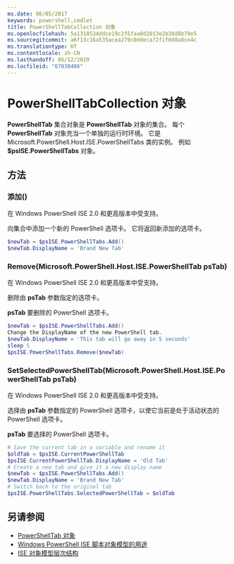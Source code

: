 ```yaml
---
ms.date: 06/05/2017
keywords: powershell,cmdlet
title: PowerShellTabCollection 对象
ms.openlocfilehash: 5a1318534ddce19c2f5faa0d2013e2b38d8b79e5
ms.sourcegitcommit: a6f13c16a535acea279c0ddeca72f1f0d8a8ce4c
ms.translationtype: HT
ms.contentlocale: zh-CN
ms.lasthandoff: 06/12/2019
ms.locfileid: "67030486"
---
```

# <a name="the-powershelltabcollection-object"></a>PowerShellTabCollection 对象

**PowerShellTab** 集合对象是 **PowerShellTab** 对象的集合。 每个 **PowerShellTab** 对象充当一个单独的运行时环境。 它是 Microsoft.PowerShell.Host.ISE.PowerShellTabs 类的实例。 例如 **$psISE.PowerShellTabs** 对象。

## <a name="methods"></a>方法

### <a name="add"></a>添加\(\)

在 Windows PowerShell ISE 2.0 和更高版本中受支持。

向集合中添加一个新的 PowerShell 选项卡。 它将返回新添加的选项卡。

```powershell
$newTab = $psISE.PowerShellTabs.Add()
$newTab.DisplayName = 'Brand New Tab'
```

### <a name="removemicrosoftpowershellhostisepowershelltab-pstab"></a>Remove\(Microsoft.PowerShell.Host.ISE.PowerShellTab psTab\)

在 Windows PowerShell ISE 2.0 和更高版本中受支持。

删除由 **psTab** 参数指定的选项卡。

**psTab** 要删除的 PowerShell 选项卡。

```powershell
$newTab = $psISE.PowerShellTabs.Add()
Change the DisplayName of the new PowerShell tab.
$newTab.DisplayName = 'This tab will go away in 5 seconds'
sleep 5
$psISE.PowerShellTabs.Remove($newTab)
```

### <a name="setselectedpowershelltabmicrosoftpowershellhostisepowershelltab-pstab"></a>SetSelectedPowerShellTab\(Microsoft.PowerShell.Host.ISE.PowerShellTab psTab\)

在 Windows PowerShell ISE 2.0 和更高版本中受支持。

选择由 **psTab** 参数指定的 PowerShell 选项卡，以使它当前是处于活动状态的 PowerShell 选项卡。

**psTab** 要选择的 PowerShell 选项卡。

```powershell
# Save the current tab in a variable and rename it
$oldTab = $psISE.CurrentPowerShellTab
$psISE.CurrentPowerShellTab.DisplayName = 'Old Tab'
# Create a new tab and give it a new display name
$newTab = $psISE.PowerShellTabs.Add()
$newTab.DisplayName = 'Brand New Tab'
# Switch back to the original tab
$psISE.PowerShellTabs.SelectedPowerShellTab = $oldTab
```

## <a name="see-also"></a>另请参阅

- [PowerShellTab 对象](The-PowerShellTab-Object.md)
- [Windows PowerShell ISE 脚本对象模型的用途](Purpose-of-the-Windows-PowerShell-ISE-Scripting-Object-Model.md)
- [ISE 对象模型层次结构](The-ISE-Object-Model-Hierarchy.md)
